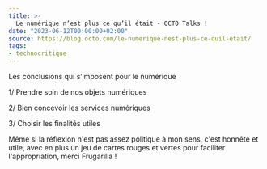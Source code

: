 ```yaml
---
title: >-
  Le numérique n’est plus ce qu’il était - OCTO Talks !
date: "2023-06-12T00:00:00+02:00"
source: https://blog.octo.com/le-numerique-nest-plus-ce-quil-etait/
tags:
- technocritique
---
```


Les conclusions qui s’imposent pour le numérique 

1/ Prendre soin de nos objets numériques

2/ Bien concevoir les services numériques

3/ Choisir les finalités utiles 

Même si la réflexion n'est pas assez politique à mon sens, c'est honnête et utile, avec en plus un jeu de cartes rouges et vertes pour faciliter l'appropriation, merci Frugarilla !